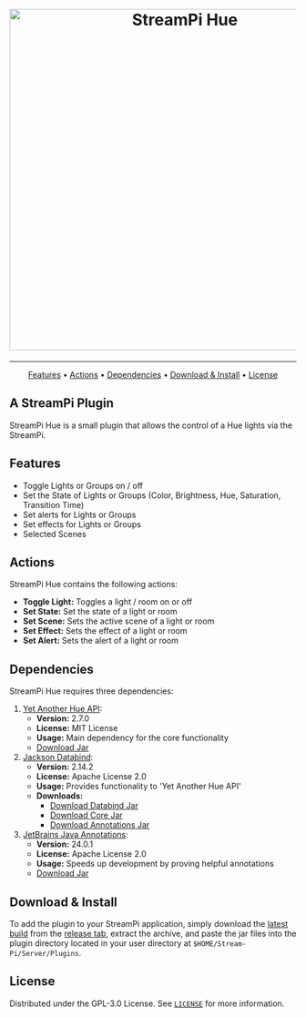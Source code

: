 <h1 align="center">
  <br/>
  <a href="https://github.com/DerEingerostete/StreamPi-Hue"><img src="https://dl.dereingerostete.dev/preview?fileName=StreamPi-Hue-Light.png" alt="StreamPi Hue" width="600"></a>
</h1>

___

<p align="center">
  <a href="#features">Features</a> •
  <a href="#actions">Actions</a> •
  <a href="#dependencies">Dependencies</a> •
  <a href="#download--install">Download & Install</a> •
  <a href="#license">License</a>
</p>

## A StreamPi Plugin
StreamPi Hue is a small plugin that allows the control of a Hue lights via the StreamPi. 

## Features
- Toggle Lights or Groups on / off
- Set the State of Lights or Groups (Color, Brightness, Hue, Saturation, Transition Time)
- Set alerts for Lights or Groups
- Set effects for Lights or Groups
- Selected Scenes

## Actions
StreamPi Hue contains the following actions:
 - **Toggle Light:** Toggles a light / room on or off
 - **Set State:** Set the state of a light or room
 - **Set Scene:** Sets the active scene of a light or room
 - **Set Effect:** Sets the effect of a light or room
 - **Set Alert:** Sets the alert of a light or room

## Dependencies
StreamPi Hue requires three dependencies:
1. [Yet Another Hue API](https://github.com/ZeroOne3010/yetanotherhueapi):
   - **Version:** 2.7.0
   - **License:** MIT License
   - **Usage:** Main dependency for the core functionality
   - [Download Jar](https://repo1.maven.org/maven2/io/github/zeroone3010/yetanotherhueapi/2.7.0/yetanotherhueapi-2.7.0.jar)
2. [Jackson Databind](https://github.com/FasterXML/jackson-databind):
   - **Version:** 2.14.2
   - **License:** Apache License 2.0
   - **Usage:** Provides functionality to 'Yet Another Hue API'
   - **Downloads:**
     - [Download Databind Jar](https://repo1.maven.org/maven2/com/fasterxml/jackson/core/jackson-databind/2.14.2/jackson-databind-2.14.2.jar)
     - [Download Core Jar](https://repo1.maven.org/maven2/com/fasterxml/jackson/core/jackson-core/2.14.2/jackson-core-2.14.2.jar)
     - [Download Annotations Jar](https://repo1.maven.org/maven2/com/fasterxml/jackson/core/jackson-annotations/2.14.2/jackson-annotations-2.14.2.jar)
3. [JetBrains Java Annotations](https://github.com/JetBrains/java-annotations):
    - **Version:** 24.0.1
    - **License:** Apache License 2.0
    - **Usage:** Speeds up development by proving helpful annotations
    - [Download Jar](https://repo1.maven.org/maven2/org/jetbrains/annotations/24.0.1/annotations-24.0.1.jar)

## Download & Install
To add the plugin to your StreamPi application, simply download the [latest build](https://github.com/DerEingerostete/StreamPi-Hue/releases/latest) from the [release tab](https://github.com/DerEingerostete/StreamPi-Hue/releases), extract the archive, and paste the jar files into the plugin directory located in your user directory at ``$HOME/Stream-Pi/Server/Plugins``.

## License
Distributed under the GPL-3.0 License. See [`LICENSE`](/LICENSE) for more information.